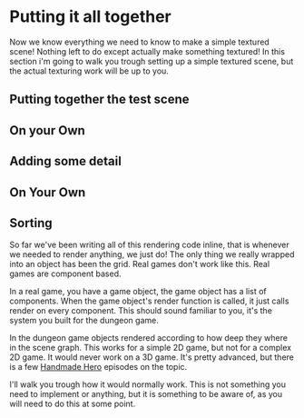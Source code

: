 # Putting it all together

Now we know everything we need to know to make a simple textured scene! Nothing left to do except actually make something textured! In this section i'm going to walk you trough setting up a simple textured scene, but the actual texturing work will be up to you.

## Putting together the test scene

## On your Own

## Adding some detail

## On Your Own

## Sorting

So far we've been writing all of this rendering code inline, that is whenever we needed to render anything, we just do! The only thing we really wrapped into an object has been the grid. Real games don't work like this. Real games are component based.

In a real game, you have a game object, the game object has a list of components. When the game object's render function is called, it just calls render on every component. This should sound familiar to you, it's the system you built for the dungeon game.

In the dungeon game objects rendered according to how deep they where in the scene graph. This works for a simple 2D game, but not for a complex 2D game. It would never work on a 3D game. It's pretty advanced, but there is a few [Handmade Hero](https://hero.handmadedev.org/videos/game-architecture/day229.html) episodes on the topic.

I'll walk you trough how it would normally work. This is not something you need to implement or anything, but it is something to be aware of, as you will need to do this at some point.